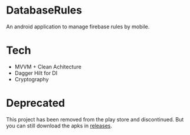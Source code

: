 # DatabaseRules
An android application to manage firebase rules by mobile.

# Tech
- MVVM + Clean Achitecture
- Dagger Hilt for DI
- Cryptography

# Deprecated
This project has been removed from the play store and discontinued. But you can still download the apks in [releases](https://github.com/Irineu333/DatabaseRules/releases).
